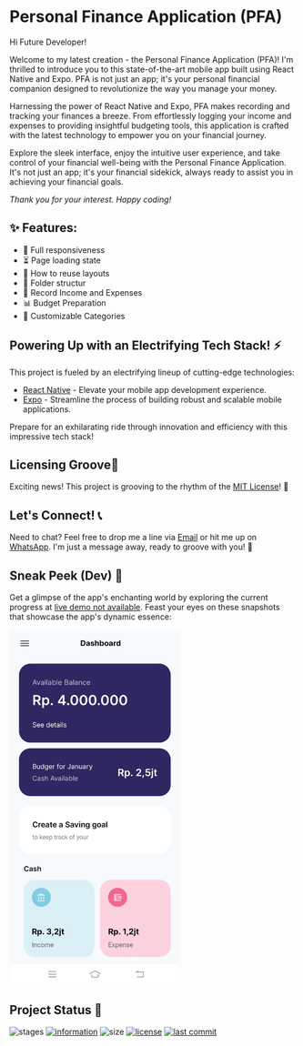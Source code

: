 # Personal Finance Application (PFA)

Hi Future Developer!

Welcome to my latest creation - the Personal Finance Application (PFA)! I'm thrilled to introduce you to this state-of-the-art mobile app built using React Native and Expo. PFA is not just an app; it's your personal financial companion designed to revolutionize the way you manage your money.

Harnessing the power of React Native and Expo, PFA makes recording and tracking your finances a breeze. From effortlessly logging your income and expenses to providing insightful budgeting tools, this application is crafted with the latest technology to empower you on your financial journey.

Explore the sleek interface, enjoy the intuitive user experience, and take control of your financial well-being with the Personal Finance Application. It's not just an app; it's your financial sidekick, always ready to assist you in achieving your financial goals.

*Thank you for your interest. Happy coding!*

## ✨ Features:

- 📱 Full responsiveness
- ⏳ Page loading state
- 🔄 How to reuse layouts
- 📁 Folder structur
- 💸 Record Income and Expenses
- 📊 Budget Preparation
- 🔄 Customizable Categories

## Powering Up with an Electrifying Tech Stack! ⚡

This project is fueled by an electrifying lineup of cutting-edge technologies:

- [React Native](https://reactnative.dev/) - Elevate your mobile app development experience.
- [Expo](https://expo.dev/) - Streamline the process of building robust and scalable mobile applications.

Prepare for an exhilarating ride through innovation and efficiency with this impressive tech stack!

## Licensing Groove🕺

Exciting news! This project is grooving to the rhythm of the [MIT License](https://github.com/novaardiansyah/genius-ai-generator/blob/main/LICENSE)! 🎉

## Let's Connect! 📞

Need to chat? Feel free to drop me a line via [Email](mailto:novaardiansyah78@gmail.com) or hit me up on [WhatsApp](https://wa.me/6289506668480?text=Hi%20Nova,%20I%20have%20a%20question%20about%20your%20project%20on%20GitHub:%20https://github.com/novaardiansyah/genius-ai-generator). I'm just a message away, ready to groove with you! 📩

## Sneak Peek (Dev) 🌟

Get a glimpse of the app's enchanting world by exploring the current progress at [live demo not available](). Feast your eyes on these snapshots that showcase the app's dynamic essence:

<div style="margin-bottom: 5px">
  <img src="assets/preview/preview-1.jpg" alt="image-1" style="width: 300px; margin-right: 10px" />
</div>

## Project Status 🚀 

![stages](https://img.shields.io/badge/stages-development-informational)
[![information](https://img.shields.io/badge/information-references-informational)](https://github.com/novaardiansyah/Expo-Started/blob/main/references.json)
![size](https://img.shields.io/github/repo-size/novaardiansyah/Expo-Started?label=size&color=informational)
[![license](https://img.shields.io/badge/license-MIT-blue.svg)](https://github.com/novaardiansyah/Expo-Started/blob/main/LICENSE)
[![last commit](https://img.shields.io/github/last-commit/novaardiansyah/Expo-Started?label=last%20commit&color=informational)](https://github.com/novaardiansyah/Expo-Started/commits/main)